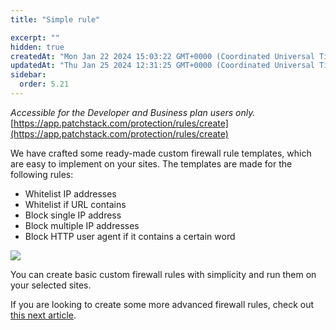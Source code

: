 ```yaml
---
title: "Simple rule"

excerpt: ""
hidden: true
createdAt: "Mon Jan 22 2024 15:03:22 GMT+0000 (Coordinated Universal Time)"
updatedAt: "Thu Jan 25 2024 12:31:25 GMT+0000 (Coordinated Universal Time)"
sidebar:
  order: 5.21
---
```


_Accessible for the Developer and Business plan users only._  
[https://app.patchstack.com/protection/rules/create](https://app.patchstack.com/protection/rules/create)

We have crafted some ready-made custom firewall rule templates, which are easy to implement on your sites.
The templates are made for the following rules:
* Whitelist IP addresses
* Whitelist if URL contains
* Block single IP address
* Block multiple IP addresses
* Block HTTP user agent if it contains a certain word

![](@images/patchstack-custom-rules-create-simple.png)


You can create basic custom firewall rules with simplicity and run them on your selected sites.

If you are looking to create some more advanced firewall rules, check out [this next article](/patchstack-app/protection/create-rule/advanced-rule).